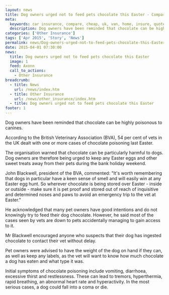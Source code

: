 ```yaml
---
layout: news
title: Dog owners urged not to feed pets chocolate this Easter - Compareni.com
meta:
  keywords: car insurance, compare, cheap, uk, van, home, insure, quotes, online, comparison, bike, loans, life
  description: Dog owners have been reminded that chocolate can be highly poisonous to canines
categories: ['Other Insurance']
tags: ['Apr 2015', 'Story', 'News']
permalink: news/Dog-owners-urged-not-to-feed-pets-chocolate-this-Easter.htm
date: 2015-04-01 07:30:00
news:
  title: Dog owners urged not to feed pets chocolate this Easter
  image: 1
  feed: Axonn
  call_to_actions:
    - Other Insurance
breadcrumb:
  - title: News
    url: /news/index.htm
  - title: Other Insurance
    url: /news/other_insurance/index.htm
  - title: Dog owners urged not to feed pets chocolate this Easter
footer: 1
---
```


Dog owners have been reminded that chocolate can be highly poisonous to canines.

According to the British Veterinary Association (BVA), 54 per cent of vets in the UK dealt with one or more cases of chocolate poisoning last Easter.

The organisation warned that chocolate can be particularly harmful to dogs. Dog owners are therefore being urged to keep any Easter eggs and other sweet treats away from their pets during the bank holiday weekend.

John Blackwell, president of the BVA, commented: &quot;It&#39;s worth remembering that dogs in particular have a keen sense of smell and will easily win at any Easter egg hunt. So wherever chocolate is being stored over Easter - inside or outside - make sure it is pet proof and stored out of reach of inquisitive and determined noses and paws to avoid an emergency trip to the vet at Easter.&quot;

He acknowledged that many pet owners have good intentions and do not knowingly try to feed their dog chocolate. However, he said most of the cases seen by vets are down to pets accidentally managing to gain access to it.

Mr Blackwell encouraged anyone who suspects that their dog has ingested chocolate to contact their vet without delay.

Pet owners were advised to have the weight of the dog on hand if they can, as well as keep any labels, as the vet will want to know how much chocolate a dog has eaten and what type it was.

Initial symptoms of chocolate poisoning include vomiting, diarrhoea, excessive thirst and restlessness. These can lead to tremors, hyperthermia, rapid breathing, an abnormal heart rate and hyperactivity. In the most serious cases, a dog could fall into a coma or die.
